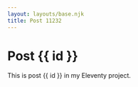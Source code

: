 ```yaml
---
layout: layouts/base.njk
title: Post 11232
---
```


# Post {{ id }}

This is post {{ id }} in my Eleventy project.
